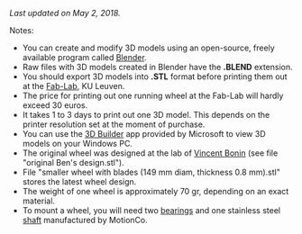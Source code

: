 <i>Last updated on May 2, 2018.</i>
<p>
Notes:</br>
<ul>
<li>You can create and modify 3D models using an open-source, freely available program called <a href='https://www.blender.org/'>Blender</a>.</li>
<li>Raw files with 3D models created in Blender have the <b>.BLEND</b> extension.</li>
<li>You should export 3D models into <b>.STL</b> format before printing them out at the <a href='https://www.fablab-leuven.be/'>Fab-Lab</a>, KU Leuven.</li>
<li>The price for printing out one running wheel at the Fab-Lab will hardly exceed 30 euros.</li>
<li>It takes 1 to 3 days to print out one 3D model. This depends on the printer resolution set at the moment of purchase.</li>
<li>You can use the <a href='https://www.microsoft.com/en-us/store/p/3d-builder/9wzdncrfj3t6'>3D Builder</a> app provided by Microsoft to view 3D models on your Windows PC.</li>
<li>The original wheel was designed at the lab of <a href='http://www.vib.be/en/research/scientists/Pages/Vincent-Bonin-Lab.aspx'>Vincent Bonin</a> (see file "original Ben's design.stl").</li>
<li>File "smaller wheel with blades (149 mm diam, thickness 0.8 mm).stl" stores the latest wheel design.</li>
<li>The weight of one wheel is approximately 70 gr, depending on an exact material.</li> 
<li>To mount a wheel, you will need two <a href='http://www.motionco.co.uk/pillow-block-with-bore-ball-bearing-p-409.html'>bearings</a> and one stainless steel 
<a href='http://www.motionco.co.uk/stainless-steel-shaft-diameter-p-151.html'>shaft</a> manufactured by MotionCo.
</ul>